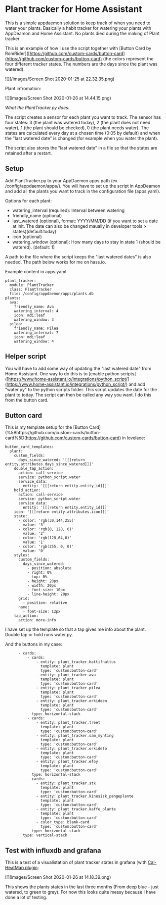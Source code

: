 # Plant tracker for Home Assistant

This is a simple appdaemon solution to keep track of when you need to water your plants. Basically a habit tracker for watering your plants with AppDeamon and Home Assistant. No plants died during the making of Plant tracker.

This is an example of how I use the script together with [Button Card by RomRider]([https://github.com/custom-cards/button-card](https://github.com/custom-cards/button-card) (the colors represent the four different tracker states. The numbers are the days since the plant was watered). 

![](/images/Screen Shot 2020-01-25 at 22.32.35.png)

Plant infromation:

![](images/Screen Shot 2020-01-26 at 14.44.15.png)

*What the PlantTracker.py does:*

The script creates a sensor for each plant you want to track. The sensor has four states: 3 (the plant was watered today), 2 (the plant does not need water), 1 (the plant should be checked), 0 (the plant needs water). The states are calculated every day at a chosen time (0:05 by default) and when the "last watered date" is changed (for example when you water the plant). 

The script also stores the "last watered date" in a file so that the states are retained after a restart.

## Setup

Add PlantTracker.py to your AppDaemon apps path (ex. /config/appdaemon/apps/). You will have to set up the script in AppDeamon and add all the plants you want to track in the configuration file (apps.yaml).

Options for each plant:

- watering_interval (required): Interval between watering
- friendly_name (optional)
- last_watered (optional), format: YYYY/MM/DD (if you want to set a date at init. The date can also be changed maually in developer tools > states)(default:today)
- icon (optional)
- watering_window (optional): How many days to stay in state 1 (should be watered). (default: 1)

A path to the file where the script keeps the "last watered dates" is also needed. The path below works for me on hass.io.

Example content in apps.yaml

```
plant_tracker:
  module: PlantTracker
  class: PlantTracker
  file: /config/appdaemon/apps/plants.db 
plants:
  ava:
    friendly_name: Ava
    watering_interval: 4
    icon: mdi:leaf
    watering_window: 3
  pilea:
    friendly_name: Pilea 
    watering_interval: 7
    icon: mdi:leaf
    watering_window: 4
```

## Helper script

You will have to add some way of updating the "last watered date" from Home Assistant. One way to do this is to [enable python scripts]([https://www.home-assistant.io/integrations/python_script/](https://www.home-assistant.io/integrations/python_script/) and add "water.py" to the python scripts folder. This script updates the date for the plant to today. The script can then be called any way you want. I do this from the button card.

## Button card

This is my template setup for the [Button Card](%5Bhttps://github.com/custom-cards/button-card%5D(https://github.com/custom-cards/button-card) in lovelace:

```
button_card_templates:
  plant:
    custom_fields:
      days_since_watered: '[[[return entity.attributes.days_since_watered]]]'
    double_tap_action:
      action: call-service
      service: python_script.water
      service_data:
        entity: '[[[return entity.entity_id]]]'
    hold_action:
      action: call-service
      service: python_script.water
      service_data:
        entity: '[[[return entity.entity_id]]]'
    icon: '[[[return entity.attributes.icon]]]'
    state:
      - color: 'rgb(30,144,255)'
        value: '3'
      - color: 'rgb(0, 128, 0)'
        value: '2'
      - color: 'rgb(128,64,0)'
        value: '1'
      - color: 'rgb(255, 0, 0)'
        value: '0'
    styles:
      custom_fields:
        days_since_watered:
          - position: absolute
          - right: 0%
          - top: 0%
          - height: 20px
          - width: 20px
          - font-size: 10px
          - line-height: 20px
      grid:
        - position: relative
      name:
        - font-size: 12px
    tap_action:
      action: more-info
```

I have set up the template so that a tap gives me info about the plant. Double tap or hold runs water.py.

And the buttons in my case:

```
      - cards:
          - cards:
              - entity: plant_tracker.hattifnattus
                template: plant
                type: 'custom:button-card'
              - entity: plant_tracker.ava
                template: plant
                type: 'custom:button-card'
              - entity: plant_tracker.pilea
                template: plant
                type: 'custom:button-card'
              - entity: plant_tracker.orkideen
                template: plant
                type: 'custom:button-card'
            type: horizontal-stack
          - cards:
              - entity: plant_tracker.treet
                template: plant
                type: 'custom:button-card'
              - entity: plant_tracker.sam_mynting
                template: plant
                type: 'custom:button-card'
              - entity: plant_tracker.orkideto
                template: plant
                type: 'custom:button-card'
              - entity: plant_tracker.efoy
                template: plant
                type: 'custom:button-card'
            type: horizontal-stack
          - cards:
              - entity: plant_tracker.stk
                template: plant
                type: 'custom:button-card'
              - entity: plant_tracker.kinesisk_pengeplante
                template: plant
                type: 'custom:button-card'
              - entity: plant_tracker.kaffe_plante
                template: plant
                type: 'custom:button-card'
              - color_type: blank-card
                type: 'custom:button-card'
            type: horizontal-stack
        type: vertical-stack
```

## Test with influxdb and grafana

This is a test of a visualistation of plant tracker states in grafana (with [Cal-HeatMap plugin]([https://grafana.com/grafana/plugins/neocat-cal-heatmap-panel](https://grafana.com/grafana/plugins/neocat-cal-heatmap-panel)):

![](images/Screen Shot 2020-01-26 at 14.18.39.png)

This shows the plants states in the last three months (From deep blue - just watered, to green to grey). For now this looks quite messy because I have done a lot of testing. 









